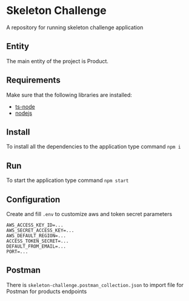 # Skeleton Challenge
A repository for running skeleton challenge application

## Entity
The main entity of the project is Product.

## Requirements
Make sure that the following libraries are installed:
- [ts-node](https://www.npmjs.com/package/ts-node)
- [nodejs](https://nodejs.org/en/)

## Install
To install all the dependencies to the application type command `npm i`

## Run
To start the application type command `npm start`

## Configuration
Create and fill `.env` to customize aws and token secret parameters
```
AWS_ACCESS_KEY_ID=...
AWS_SECRET_ACCESS_KEY=...
AWS_DEFAULT_REGION=...
ACCESS_TOKEN_SECRET=...
DEFAULT_FROM_EMAIL=...
PORT=...
```

## Postman
There is `skeleton-challenge.postman_collection.json` to import file for Postman for products endpoints
